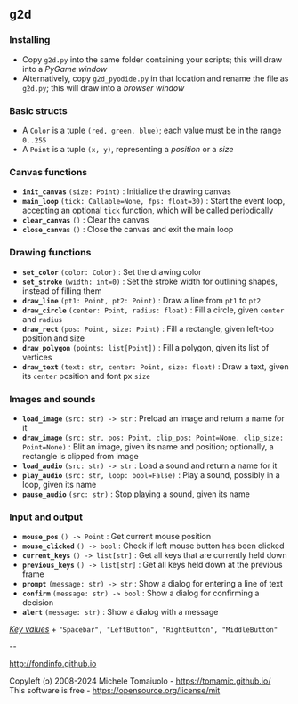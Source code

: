 ## g2d

### Installing

- Copy `g2d.py` into the same folder containing your scripts; this will draw into a *PyGame window*
- Alternatively, copy `g2d_pyodide.py` in that location and rename the file as `g2d.py`; this will draw into a *browser window*

### Basic structs

- A `Color` is a tuple `(red, green, blue)`; each value must be in the range `0..255`
- A `Point` is a tuple `(x, y)`, representing a *position* or a *size*

### Canvas functions

- **`init_canvas`** `(size: Point)` : Initialize the drawing canvas
- **`main_loop`** `(tick: Callable=None, fps: float=30)` : Start the event loop, accepting an optional `tick` function, which will be called periodically
- **`clear_canvas`** `()` : Clear the canvas
- **`close_canvas`** `()` : Close the canvas and exit the main loop

### Drawing functions

- **`set_color`** `(color: Color)` : Set the drawing color
- **`set_stroke`** `(width: int=0)` : Set the stroke width for outlining shapes, instead of filling them
- **`draw_line`** `(pt1: Point, pt2: Point)` : Draw a line from `pt1` to `pt2`
- **`draw_circle`** `(center: Point, radius: float)` : Fill a circle, given `center` and `radius`
- **`draw_rect`** `(pos: Point, size: Point)` : Fill a rectangle, given left-top position and size
- **`draw_polygon`** `(points: list[Point])` : Fill a polygon, given its list of vertices
- **`draw_text`** `(text: str, center: Point, size: float)` : Draw a text, given its `center` position and font px `size`

### Images and sounds

- **`load_image`** `(src: str) -> str` : Preload an image and return a name for it
- **`draw_image`** `(src: str, pos: Point, clip_pos: Point=None, clip_size: Point=None)` : Blit an image, given its name and position; optionally, a rectangle is clipped from image
- **`load_audio`** `(src: str) -> str` : Load a sound and return a name for it
- **`play_audio`** `(src: str, loop: bool=False)` : Play a sound, possibly in a loop, given its name
- **`pause_audio`** `(src: str)` : Stop playing a sound, given its name

### Input and output

- **`mouse_pos`** `() -> Point` : Get current mouse position
- **`mouse_clicked`** `() -> bool` : Check if left mouse button has been clicked
- **`current_keys`** `() -> list[str]` : Get all keys that are currently held down
- **`previous_keys`** `() -> list[str]` : Get all keys held down at the previous frame
- **`prompt`** `(message: str) -> str` : Show a dialog for entering a line of text
- **`confirm`** `(message: str) -> bool` : Show a dialog for confirming a decision
- **`alert`** `(message: str)` : Show a dialog with a message

[*Key values*](https://developer.mozilla.org/en-US/docs/Web/API/KeyboardEvent/key/Key_Values) + `"Spacebar", "LeftButton", "RightButton", "MiddleButton"`

--

http://fondinfo.github.io

Copyleft (ɔ) 2008-2024 Michele Tomaiuolo - https://tomamic.github.io/ <br>
This software is free - https://opensource.org/license/mit
